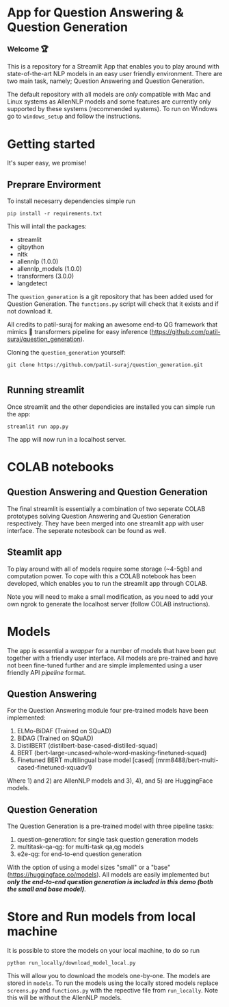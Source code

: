 # App for Question Answering & Question Generation

### Welcome 🏆
This is a repository for a Streamlit App that enables you to play around with state-of-the-art NLP models in an easy user friendly environment. There are two main task, namely; Question Answering and Question Generation. 

The default repository with all models are *only* compatible with Mac and Linux systems as AllenNLP models and some features are currently only supported by these systems (recommended systems). To run on Windows go to ```windows_setup``` and follow the instructions. 

# Getting started 
It's super easy, we promise!

## Preprare Envirorment
To install necesarry dependencies simple run
```
pip install -r requirements.txt
```

This will intall the packages: 
- streamlit 
- gitpython
- nltk
- allennlp (1.0.0)
- allennlp_models (1.0.0)
- transformers (3.0.0)
- langdetect

The ```question_generation``` is a git repository that has been added used for Question Generation. The ```functions.py``` script will check that it exists and if not download it. 

All credits to patil-suraj for making an awesome end-to QG framework that mimics 🤗 transformers pipeline for easy inference (https://github.com/patil-suraj/question_generation). 

Cloning the ```question_generation``` yourself: 
```
git clone https://github.com/patil-suraj/question_generation.git
```

# ##############################################################################

## Running streamlit 

Once streamlit and the other dependicies are installed you can simple run the app:
```
streamlit run app.py
```

The app will now run in a localhost server.

# ##############################################################################

# COLAB notebooks

## Question Answering and Question Generation
The final streamlit is essentially a combination of two seperate COLAB prototypes solving Question Answering and Question Generation respectively. They have been merged into one streamlit app with user interface. The seperate notesbook can be found as well. 

## Steamlit app
To play around with all of models require some storage (~4-5gb) and computation power. To cope with this a COLAB notebook has been developed, which enables you to run the streamlit app through COLAB.

Note you will need to make a small modification, as you need to add your own ngrok to generate the localhost server (follow COLAB instructions).

# ##############################################################################

# Models
The app is essential a *wrapper* for a number of models that have been put together with a friendly user interface. All models are pre-trained and have not been fine-tuned further and are simple implemented using a user friendly API *pipeline* format.

## Question Answering
For the Question Answering module four pre-trained models have been implemented:
1. ELMo-BiDAF (Trained on SQuAD) 
2. BiDAG (Trained on SQuAD)
3. DistilBERT (distilbert-base-cased-distilled-squad)
4. BERT (bert-large-uncased-whole-word-masking-finetuned-squad)
5. Finetuned BERT multilingual base model [cased] (mrm8488/bert-multi-cased-finetuned-xquadv1)

Where 1) and 2) are AllenNLP models and 3), 4), and 5) are HuggingFace models. 

## Question Generation
The Question Generation is a pre-trained model with three pipeline tasks:
1. question-generation: for single task question generation models
2. multitask-qa-qg: for multi-task qa,qg models
3. e2e-qg: for end-to-end question generation

With the option of using a model sizes "small" or a "base" (https://huggingface.co/models). All models are easily implemented but ***only the end-to-end question generation is included in this demo (both the small and base model)***. 

# Store and Run models from local machine
It is possible to store the models on your local machine, to do so run
```
python run_locally/download_model_local.py 
```
This will allow you to download the models one-by-one. The models are stored in ```models```. To run the models using the locally stored models replace ```screens.py``` and ```functions.py``` with the repective file from ```run_locally```. Note this will be without the AllenNLP models.
